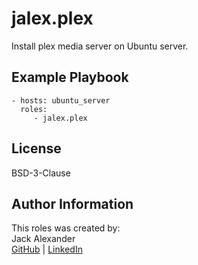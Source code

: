 jalex.plex
=========

Install plex media server on Ubuntu server.

Example Playbook
----------------

    - hosts: ubuntu_server
      roles:
         - jalex.plex

License
-------

BSD-3-Clause

Author Information
------------------

This roles was created by:  
Jack Alexander  
[GitHub](https://github.com/jalexm8) | [LinkedIn](https://www.linkedin.com/in/jackalexander1008/)
